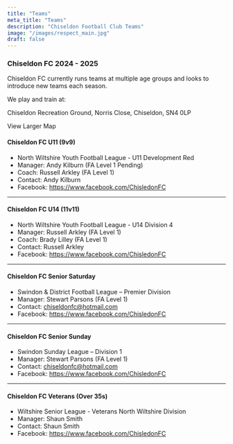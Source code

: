 ```yaml
---
title: "Teams"
meta_title: "Teams"
description: "Chiseldon Football Club Teams"
image: "/images/respect_main.jpg"
draft: false
---
```


### Chiseldon FC 2024 - 2025

Chiseldon FC currently runs teams at multiple age groups and looks to introduce new teams each season.

We play and train at:

Chiseldon Recreation Ground,
Norris Close,
Chiseldon,
SN4 0LP


View Larger Map



#### Chiseldon FC U11 (9v9)
- North Wiltshire Youth Football League - U11 Development Red
- Manager: Andy Kilburn (FA Level 1 Pending)
- Coach: Russell Arkley (FA Level 1)
- Contact: Andy Kilburn
- Facebook: https://www.facebook.com/ChisledonFC

---

#### Chiseldon FC U14 (11v11)
- North Wiltshire Youth Football League - U14 Division 4
- Manager: Russell Arkley (FA Level 1)
- Coach: Brady Lilley (FA Level 1)
- Contact: Russell Arkley
- Facebook: https://www.facebook.com/ChisledonFC

---

#### Chiseldon FC Senior Saturday
- Swindon & District Football League – Premier Division
- Manager: Stewart Parsons (FA Level 1)
- Contact: chiseldonfc@hotmail.com
- Facebook: https://www.facebook.com/ChisledonFC

---

#### Chiseldon FC Senior Sunday
- Swindon Sunday League – Division 1
- Manager: Stewart Parsons (FA Level 1)
- Contact: chiseldonfc@hotmail.com
- Facebook: https://www.facebook.com/ChisledonFC

---

#### Chiseldon FC Veterans (Over 35s)
- Wiltshire Senior League - Veterans North Wiltshire Division
- Manager: Shaun Smith
- Contact: Shaun Smith
- Facebook: https://www.facebook.com/ChisledonFC